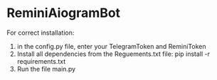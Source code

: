 # ReminiAiogramBot

For correct installation:
1) in the config.py file, enter your TelegramToken and ReminiToken
2) Install all dependencies from the Reguements.txt file: pip install -r requirements.txt
3) Run the file main.py
